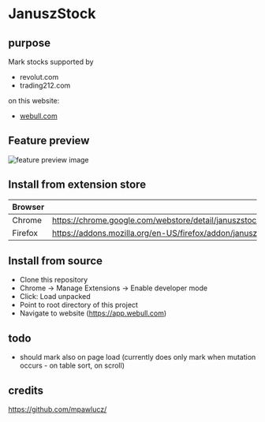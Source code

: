 # JanuszStock

## purpose
Mark stocks supported by 
* revolut.com
* trading212.com
 
on this website:
- [webull.com](https://app.webull.com/market/region/6/all)

## Feature preview
![feature preview image](https://mpawlucz.github.io/janusz-stock/feature.png)

## Install from extension store
| Browser| |
| ------------- |:-------------|
|Chrome|https://chrome.google.com/webstore/detail/januszstock/gdfgnmaimdkfcemckghebebbnbdjigeo|
|Firefox|https://addons.mozilla.org/en-US/firefox/addon/januszstock/|

## Install from source
- Clone this repository
- Chrome -> Manage Extensions -> Enable developer mode
- Click: Load unpacked
- Point to root directory of this project
- Navigate to website (https://app.webull.com) 

## todo
- should mark also on page load (currently does only mark when mutation occurs - on table sort, on scroll)

## credits
https://github.com/mpawlucz/
